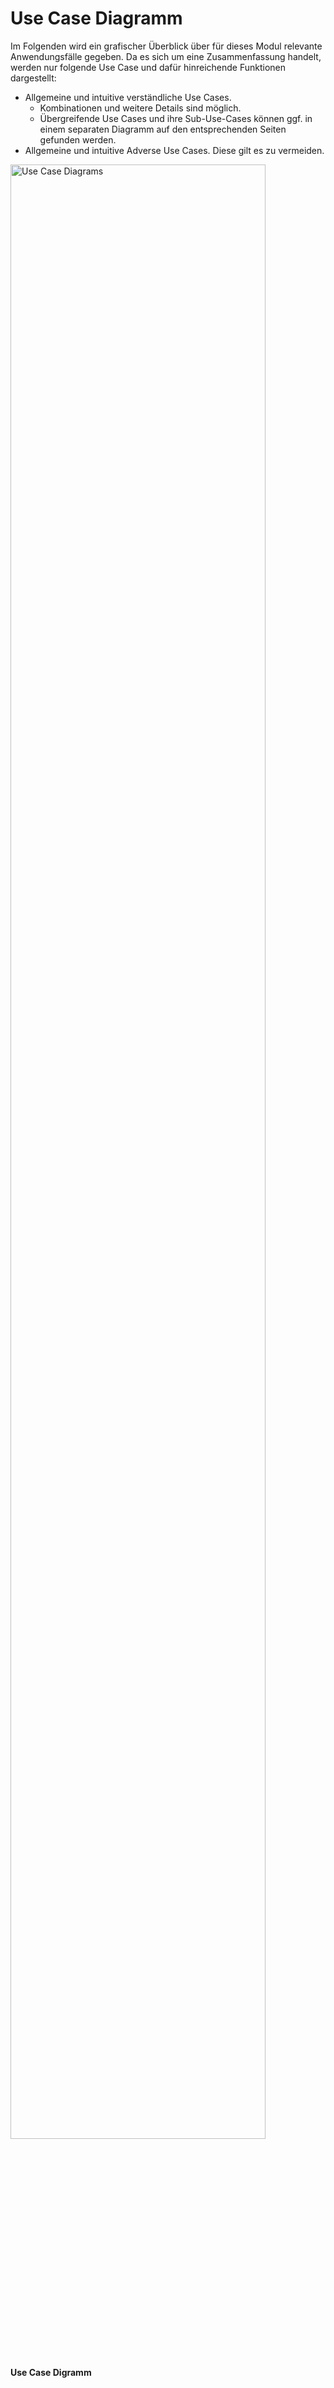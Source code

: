 # Use Case Diagramm
Im Folgenden wird ein grafischer Überblick über für dieses Modul relevante Anwendungsfälle gegeben.
Da es sich um eine Zusammenfassung handelt, werden nur folgende Use Case und dafür hinreichende Funktionen dargestellt:
* Allgemeine und intuitive verständliche Use Cases.
  * Kombinationen und weitere Details sind möglich.
  * Übergreifende Use Cases und ihre Sub-Use-Cases können ggf. in einem separaten Diagramm auf den entsprechenden Seiten gefunden werden.
* Allgemeine und intuitive Adverse Use Cases. Diese gilt es zu vermeiden.

<img src="https://raw.githubusercontent.com/gematik/spec-ISiK-Basismodul/rc/main-stufe-4/Material/images/diagrams/usecases.svg" alt="Use Case Diagrams" width="90%"/>

**Use Case Digramm**

